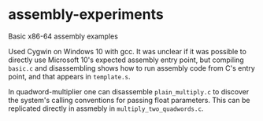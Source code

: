 # assembly-experiments
Basic x86-64 assembly examples  

Used Cygwin on Windows 10 with gcc. It was unclear if it was possible to directly use Microsoft 10's expected assembly entry point, but compiling `basic.c` and disassembling shows how to run assembly code from C's entry point, and that appears in `template.s`.  

In quadword-multiplier one can disassemble `plain_multiply.c` to discover the system's calling conventions for passing float parameters. This can be replicated directly in assmebly in `multiply_two_quadwords.c`.

